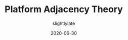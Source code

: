 ---
author: slightlylate
date: 2020-06-30
tags:
  - user-agents
  - web-platform
  - meta
target_url: https://infrequently.org/2020/06/platform-adjacency-theory/
title: Platform Adjacency Theory
---